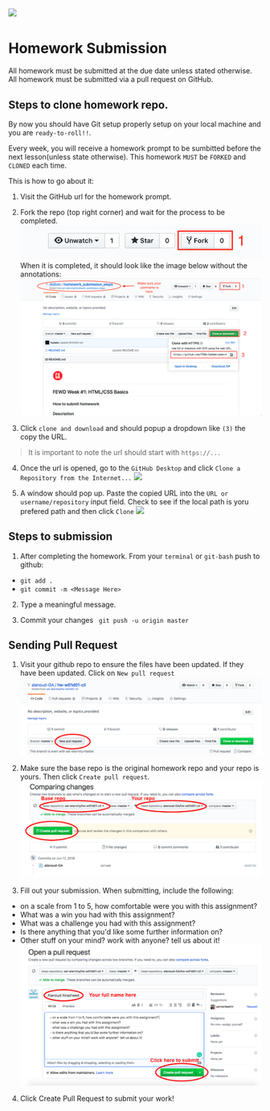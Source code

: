 # ![](https://ga-dash.s3.amazonaws.com/production/assets/logo-9f88ae6c9c3871690e33280fcf557f33.png) 
# Homework Submission
All homework must be submitted at the due date unless stated otherwise. All homework must be submitted via a pull request on GitHub.

## Steps to clone homework repo.
By now you should have Git setup properly setup on your local machine and you are `ready-to-roll!!`. 

Every week, you will receive a homework prompt to be sumbitted before the next lesson(unless state otherwise). This homework `MUST` be `FORKED` and `CLONED` each time.

This is how to go about it: 

1. Visit the GitHub url for the homework prompt. 
2. Fork the repo (top right corner) and wait for the process to be completed.
![](images/fork.png)
When it is completed, it should look like the image below without the annotations:
![](images/1.png)

3. Click `clone and download` and should popup a dropdown like `(3)` the copy the URL.
 > It is important to note the url should start with `https://...` 

4. Once the url is opened, go to the `GitHub Desktop` and click `Clone a Repository from the Internet...`
![](images/4.png)

5. A window should pop up. Paste the copied URL into the `URL or username/repository` input field. Check to see if the local path is yoru prefered path and then click `Clone`
![](images/5.png)


## Steps to submission
1. After completing the homework. From your `terminal` or `git-bash` push to github:
 * `git add .`
 * `git commit -m <Message Here>`
 
2. Type a meaningful message.

3. Commit your changes ` git push -u origin master`


## Sending Pull Request
1. Visit your github repo to ensure the files have been updated. If they have been updated.
Click on  `New pull request`
![](images/9.png)

2. Make sure the base repo is the original homework repo and your repo is yours. Then click `Create pull request`.
![](images/10.png)
3. Fill out your submission. When submitting, include the following:
 * on a scale from 1 to 5, how comfortable were you with this assignment?
 * What was a win you had with this assignment?
 * What was a challenge you had with this assignment?
 * Is there anything that you'd like some further information on?
 * Other stuff on your mind? work with anyone? tell us about it!
![](images/11.png)

4. Click Create Pull Request to submit your work!
